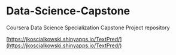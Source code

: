 # Data-Science-Capstone
Coursera Data Science Specialization Capstone Project repository

[https://jkoscialkowski.shinyapps.io/TextPred/](https://jkoscialkowski.shinyapps.io/TextPred/)
